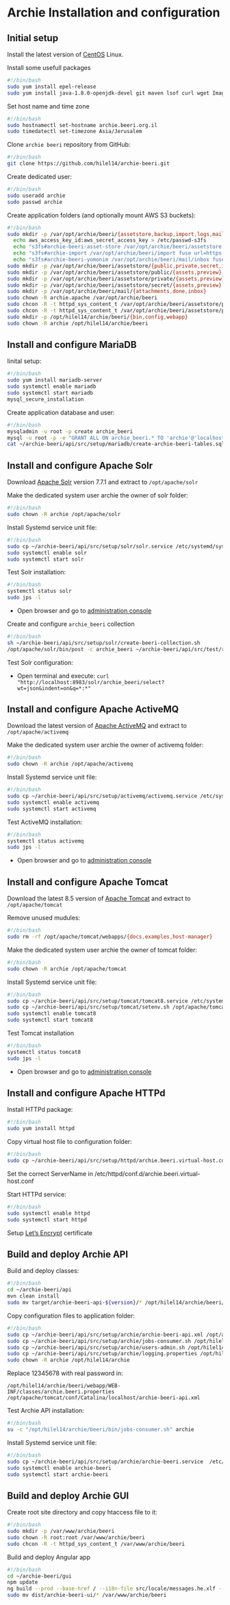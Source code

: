 # Archie Installation and configuration

## Initial setup

Install the latest version of [CentOS](https://www.centos.org/) Linux.

Install some usefull packages

```bash
#!/bin/bash
sudo yum install epel-release
sudo yum install java-1.8.0-openjdk-devel git maven lsof curl wget ImageMagick ghostscript tesseract-langpack-heb bash-completion

```

Set host name and time zone

```bash
#!/bin/bash
sudo hostnamectl set-hostname archie.beeri.org.il
sudo timedatectl set-timezone Asia/Jerusalem
```

Clone `archie beeri` repository from GitHub:

```bash
#!/bin/bash
git clone https://github.com/hilel14/archie-beeri.git
```

Create dedicated user:

```bash
#!/bin/bash
sudo useradd archie
sudo passwd archie
```

Create application folders (and optionally mount AWS S3 buckets):

```bash
#!/bin/bash
sudo mkdir -p /var/opt/archie/beeri/{assetstore,backup,import,logs,mail}
  echo aws_access_key_id:aws_secret_access_key > /etc/passwd-s3fs
  echo "s3fs#archie-beeri-asset-store /var/opt/archie/beeri/assetstore fuse url=https://s3-eu-west-1.amazonaws.com,use_cache=/tmp,allow_other,uid=archie,gid=apache 0 0" >> /etc/fstab
  echo "s3fs#archie-import /var/opt/archie/beeri/import fuse url=https://s3-eu-west-1.amazonaws.com,use_cache=/tmp,allow_other,uid=archie,gid=apache 0 0" >> /etc/fstab
  echo "s3fs#archie-beeri-yomonim /var/opt/archie/beeri/mail/inbox fuse url=https://s3-eu-west-1.amazonaws.com,use_cache=/tmp,allow_other,uid=archie,gid=apache 0 0" >> /etc/fstab
sudo mkdir -p /var/opt/archie/beeri/assetstore/{public,private,secret,import}
sudo mkdir -p /var/opt/archie/beeri/assetstore/public/{assets,preview}
sudo mkdir -p /var/opt/archie/beeri/assetstore/private/{assets,preview}
sudo mkdir -p /var/opt/archie/beeri/assetstore/secret/{assets,preview}
sudo mkdir -p /var/opt/archie/beeri/mail/{attachments,done,inbox}
sudo chown -R archie.apache /var/opt/archie/beeri
sudo chcon -R -t httpd_sys_content_t /var/opt/archie/beeri/assetstore/public
sudo chcon -R -t httpd_sys_content_t /var/opt/archie/beeri/assetstore/private
sudo mkdir -p /opt/hilel14/archie/beeri/{bin,config,webapp}
sudo chown -R archie /opt/hilel14/archie/beeri
```
## Install and configure MariaDB

Iinital setup:

```bash
#!/bin/bash
sudo yum install mariadb-server
sudo systemctl enable mariadb
sudo systemctl start mariadb
mysql_secure_installation
```

Create application database and user:

```bash
#!/bin/bash
mysqladmin -u root -p create archie_beeri
mysql -u root -p -e "GRANT ALL ON archie_beeri.* TO 'archie'@'localhost' IDENTIFIED BY '12345678'";
cat ~/archie-beeri/api/src/setup/mariadb/create-archie-beeri-tables.sql | mysql -u archie -p archie_beeri
```

## Install and configure Apache Solr

Download [Apache Solr](http://lucene.apache.org/solr) version 7.7.1 and extract to `/opt/apache/solr`

Make the dedicated system user archie the owner of solr folder:

```bash
#!/bin/bash
sudo chown -R archie /opt/apache/solr
```

Install Systemd service unit file:

```bash
#!/bin/bash
sudo cp ~/archie-beeri/api/src/setup/solr/solr.service /etc/systemd/system
sudo systemctl enable solr
sudo systemctl start solr
```

Test Solr installation:

```bash
#!/bin/bash
systemctl status solr
sudo jps -l
```

* Open browser and go to [administration console](http://localhost:8983/solr)

Create and configure `archie_beeri` collection

```bash
#!/bin/bash
sh ~/archie-beeri/api/src/setup/solr/create-beeri-collection.sh
/opt/apache/solr/bin/post -c archie_beeri ~/archie-beeri/api/src/test/resources/default-collection.xml
```

Test Solr configuration:

* Open terminal and execute:
`curl "http://localhost:8983/solr/archie_beeri/select?wt=json&indent=on&q=*:*"`

## Install and configure Apache ActiveMQ

Download the latest version of [Apache ActiveMQ](https://activemq.apache.org) and extract to `/opt/apache/activemq`

Make the dedicated system user archie the owner of activemq folder:

```bash
#!/bin/bash
sudo chown -R archie /opt/apache/activemq
```

Install Systemd service unit file:

```bash
#!/bin/bash
sudo cp ~/archie-beeri/api/src/setup/activemq/activemq.service /etc/systemd/system
sudo systemctl enable activemq
sudo systemctl start activemq
```

Test ActiveMQ installation:

```bash
#!/bin/bash
systemctl status activemq
sudo jps -l
```

* Open browser and go to [administration console](http://127.0.0.1:8161/admin/)

## Install and configure Apache Tomcat

Download the latest 8.5 version of [Apache Tomcat](https://tomcat.apache.org) and extract to `/opt/apache/tomcat`

Remove unused mudules:

```bash
#!/bin/bash
sudo rm -rf /opt/apache/tomcat/webapps/{docs,examples,host-manager}
```

Make the dedicated system user archie the owner of tomcat folder:

```bash
#!/bin/bash
sudo chown -R archie /opt/apache/tomcat
```

Install Systemd service unit file:

```bash
#!/bin/bash
sudo cp ~/archie-beeri/api/src/setup/tomcat/tomcat8.service /etc/systemd/system
sudo cp ~/archie-beeri/api/src/setup/tomcat/setenv.sh /opt/apache/tomcat/bin
sudo systemctl enable tomcat8
sudo systemctl start tomcat8
```

Test Tomcat installation

```bash
#!/bin/bash
systemctl status tomcat8
sudo jps -l
```

* Open browser and go to [administration console](http://localhost:8080)

## Install and configure Apache HTTPd

Install HTTPd package:

```bash
#!/bin/bash
sudo yum install httpd
```

Copy virtual host file to configuration folder:

```bash
#!/bin/bash
sudo cp ~/archie-beeri/api/src/setup/httpd/archie.beeri.virtual-host.conf /etc/httpd/conf.d
```

Set the correct ServerName in /etc/httpd/conf.d/archie.beeri.virtual-host.conf

Start HTTPd service:

```bash
#!/bin/bash
sudo systemctl enable httpd
sudo systemctl start httpd
```

Setup [Let’s Encrypt](https://letsencrypt.org) certificate

## Build and deploy Archie API

Build and deploy classes:

```bash
#!/bin/bash
cd ~/archie-beeri/api
mvn clean install
sudo mv target/archie-beeri-api-${version}/* /opt/hilel14/archie/beeri/webapp/
```

Copy configuration files to application folder:

```bash
#!/bin/bash
sudo cp ~/archie-beeri/api/src/setup/archie/archie-beeri-api.xml /opt/apache/tomcat/conf/Catalina/localhost
sudo cp ~/archie-beeri/api/src/setup/archie/jobs-consumer.sh /opt/hilel14/archie/beeri/bin
sudo cp ~/archie-beeri/api/src/setup/archie/users-admin.sh /opt/hilel14/archie/beeri/bin
sudo cp ~/archie-beeri/api/src/setup/archie/logging.properties /opt/hilel14/archie/beeri/config
sudo chown -R archie /opt/hilel14/archie
```

Replace 12345678 with real password in:
```
/opt/hilel14/archie/beeri/webapp/WEB-INF/classes/archie.beeri.properties
/opt/apache/tomcat/conf/Catalina/localhost/archie-beeri-api.xml
```

Test Archie API installation:

```bash
#!/bin/bash
su -c "/opt/hilel14/archie/beeri/bin/jobs-consumer.sh" archie
```

Install Systemd service unit file:

```bash
#!/bin/bash
sudo cp ~/archie-beeri/api/src/setup/archie/archie-beeri.service  /etc/systemd/system
sudo systemctl enable archie-beeri
sudo systemctl start archie-beeri
```

## Build and deploy Archie GUI

Create root site directory and copy htaccess file to it:

```bash
#!/bin/bash
sudo mkdir -p /var/www/archie/beeri
sudo chown -R root:root /var/www/archie/beeri
sudo chcon -R -t httpd_sys_content_t /var/www/archie/beeri
```

Build and deploy Angular app

```bash
#!/bin/bash
cd ~/archie-beeri/gui
npm update
ng build --prod --base-href / --i18n-file src/locale/messages.he.xlf --i18n-format xlf --i18n-locale he
sudo mv dist/archie-beeri-ui/* /var/www/archie/beeri
```
